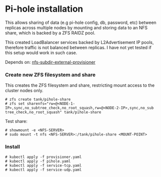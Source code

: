 # Pi-hole installation 

This allows sharing of data (e.g pi-hole config, db, password, etc) between replicas across multiple nodes by mounting and storing data to an NFS share, which is backed by a ZFS RAIDZ pool. 

This created LoadBalancer services backed by L2Advertisement IP pools, therefore traffic is not balanced between replicas. I have not yet tested if this setup would work in such case.

Depends on: [nfs-subdir-external-provisioner](https://github.com/kubernetes-sigs/nfs-subdir-external-provisioner)

### Create new ZFS filesystem and share
This creates the ZFS filesystem and share, restricting mount access to the cluster nodes only.

```
# zfs create tank/pihole-share
# zfs set sharenfs="rw=@<NODE-1-IP>,sync,no_subtree_check,no_root_squash,rw=@<NODE-2-IP>,sync,no_sub
tree_check,no_root_squash" tank/pihole-share
```

Test share:

```
# showmount -e <NFS-SERVER>
# sudo mount -t nfs <NFS-SERVER>:/tank/pihole-share <MOUNT-POINT>
```

### Install

```
# kubectl apply -f provisioner.yaml
# kubectl apply -f pihole.yaml
# kubectl apply -f service-tcp.yaml
# kubectl apply -f service-udp.yaml
```